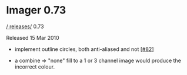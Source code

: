 # Imager 0.73

[ / ](..) [releases/](./) 0.73

Released 15 Mar 2010

 - implement outline circles, both anti-aliased and not [[#82]](https://github.com/tonycoz/imager/issues/82)

 - a combine => "none" fill to a 1 or 3 channel image would produce the incorrect colour.